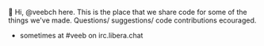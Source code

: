 👋 Hi, @veebch here. This is the place that we share code for some of the things we've made. Questions/ suggestions/ code contributions ecouraged.

- sometimes at #veeb on irc.libera.chat

<!---
veebch/veebch is a ✨ special ✨ repository because its `README.md` (this file) appears on your GitHub profile.
You can click the Preview link to take a look at your changes.
--->
